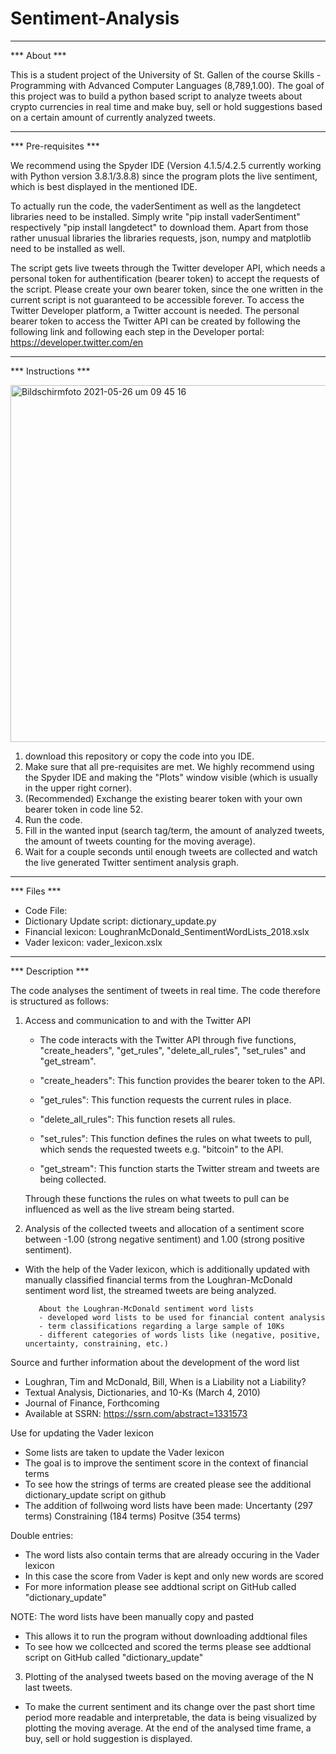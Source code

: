 # Sentiment-Analysis
---
*** About ***

This is a student project of the University of St. Gallen of the course Skills - Programming with Advanced Computer Languages (8,789,1.00).
The goal of this project was to build a python based script to analyze tweets about crypto currencies in real time and make buy, sell or hold suggestions 
based on a certain amount of currently analyzed tweets.
***
*** Pre-requisites ***

We recommend using the Spyder IDE (Version 4.1.5/4.2.5 currently working with Python version 3.8.1/3.8.8) since the program plots the live sentiment, which is
best displayed in the mentioned IDE.

To actually run the code, the vaderSentiment as well as the langdetect libraries need to be installed. Simply write "pip install vaderSentiment" 
respectively "pip install langdetect" to download them.
Apart from those rather unusual libraries the libraries requests, json, numpy and matplotlib need to be installed as well.

The script gets live tweets through the Twitter developer API, which needs a personal token for authentification (bearer token) to accept the requests 
of the script. Please create your own bearer token, since the one written in the current script is not guaranteed to be accessible forever.
To access the Twitter Developer platform, a Twitter account is needed. The personal bearer token to access the Twitter API can be created by following
the following link and following each step in the Developer portal: https://developer.twitter.com/en
***
*** Instructions ***

<img width="571" alt="Bildschirmfoto 2021-05-26 um 09 45 16" src="https://user-images.githubusercontent.com/82701839/119700465-894cb200-be53-11eb-9ab1-96d320eb8f0e.png">


1. download this repository or copy the code into you IDE. 
2. Make sure that all pre-requisites are met. We highly recommend using the Spyder IDE and making the "Plots" window visible (which is usually in the upper
right corner).
3. (Recommended) Exchange the existing bearer token with your own bearer token in code line 52.
4. Run the code.
5. Fill in the wanted input (search tag/term, the amount of analyzed tweets, the amount of tweets counting for the moving average).
6. Wait for a couple seconds until enough tweets are collected and watch the live generated Twitter sentiment analysis graph.
***
*** Files ***
- Code File:
- Dictionary Update script: dictionary_update.py
- Financial lexicon: LoughranMcDonald_SentimentWordLists_2018.xslx
- Vader lexicon: vader_lexicon.xslx
***
*** Description ***

The code analyses the sentiment of tweets in real time. The code therefore is structured as follows:

1. Access and communication to and with the Twitter API

   - The code interacts with the Twitter API through five functions, "create_headers", "get_rules", "delete_all_rules", "set_rules" and "get_stream".

   - "create_headers": This function provides the bearer token to the API.
   - "get_rules": This function requests the current rules in place.
   - "delete_all_rules": This function resets all rules.
   - "set_rules": This function defines the rules on what tweets to pull, which sends the requested tweets e.g. "bitcoin" to the API.
   - "get_stream": This function starts the Twitter stream and tweets are being collected.

   Through these functions the rules on what tweets to pull can be influenced as well as the live stream being started.

2. Analysis of the collected tweets and allocation of a sentiment score between -1.00 (strong negative sentiment) and 1.00 (strong positive sentiment).

- With the help of the Vader lexicon, which is additionally updated with manually classified financial terms from the Loughran-McDonald sentiment word list, the streamed tweets are being analyzed.

         About the Loughran-McDonald sentiment word lists
         - developed word lists to be used for financial content analysis
         - term classifications regarding a large sample of 10Ks
         - different categories of words lists like (negative, positive, uncertainty, constraining, etc.)

Source and further information about the development of the word list
- Loughran, Tim and McDonald, Bill, When is a Liability not a Liability?
- Textual Analysis, Dictionaries, and 10-Ks (March 4, 2010)
- Journal of Finance, Forthcoming
- Available at SSRN: https://ssrn.com/abstract=1331573

Use for updating the Vader lexicon
- Some lists are taken to update the Vader lexicon
- The goal is to improve the sentiment score in the context of financial terms
- To see how the strings of terms are created please see the additional dictionary_update script on github
- The addition of follwoing word lists have been made:
         Uncertanty (297 terms)
         Constraining (184 terms)
         Positve (354 terms)

Double entries:
- The word lists also contain terms that are already occuring in the Vader lexicon
- In this case the score from Vader is kept and only new words are scored
- For more information please see addtional script on GitHub called "dictionary_update"

NOTE: The word lists have been manually copy and pasted
- This allows it to run the program without downloading addtional files
- To see how we collcected and scored the terms please see addtional script on GitHub called "dictionary_update"

3. Plotting of the analysed tweets based on the moving average of the N last tweets.

- To make the current sentiment and its change over the past short time period more readable and interpretable, the data is being visualized by plotting the moving average.
At the end of the analysed time frame, a buy, sell or hold suggestion is displayed.

